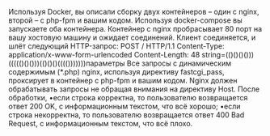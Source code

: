 Используя Docker, вы описали сборку двух контейнеров – один с nginx, второй – с
php-fpm и вашим кодом. Используя docker-compose вы запускаете оба контейнера.
Контейнер с nginx пробрасывает 80 порт на вашу хостовую машину и ожидает
соединений.
Клиент соединяется, и шлёт следующий HTTP-запрос:
POST / HTTP/1.1
Content-Type: application/x-www-form-urlencoded
Content-Length: 48
string=(()()()()))((((()()()))(()()()(((()))))))параметры
Все запросы с динамическим содержимым (*.php) nginx, используя директиву
fastcgi_pass, проксирует в контейнер с php-fpm и вашим кодом.
Nginx должен обрабатывать запросы не обращая внимания на директиву Host.
После обработки,
•если строка корректна, то пользователю возвращается ответ 200 OK, с
информационным текстом, что всё хорошо;
•если строка некорректна, то пользователю возвращается ответ 400 Bad
Request, с информационным текстом, что всё плохо.

